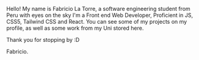 Hello! 
My name is Fabricio La Torre, a software engineering student from Peru with eyes on the sky
I'm a Front end Web Developer, Proficient in JS, CSS5, Tailwind CSS and React.
You can see some of my projects on my profile, as well as some work from my Uni stored here.


Thank you for stopping by :D             

Fabricio.
